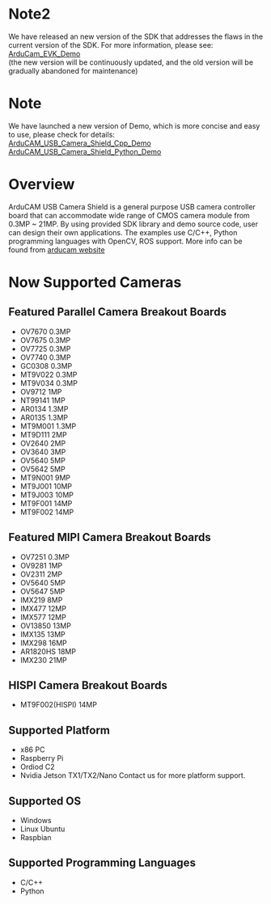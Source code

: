 # Note2
We have released an new version of the SDK that addresses the flaws in the current version of the SDK. For more information, please see:
[ArduCam_EVK_Demo](https://github.com/ArduCAM/ArduCam_EVK_Demo)  
(the new version will be continuously updated, and the old version will be gradually abandoned for maintenance) 

# Note
We have launched a new version of Demo, which is more concise and easy to use, please check for details:  
[ArduCAM_USB_Camera_Shield_Cpp_Demo](https://github.com/ArduCAM/ArduCAM_USB_Camera_Shield_Cpp_Demo)  
[ArduCAM_USB_Camera_Shield_Python_Demo](https://github.com/ArduCAM/ArduCAM_USB_Camera_Shield_Python_Demo)  

# Overview
ArduCAM USB Camera Shield is a general purpose USB camera controller board that can accommodate wide range of CMOS camera module from 0.3MP ~ 21MP.
By using provided SDK library and demo source code, user can design their own applications.
The examples use C/C++, Python programming languages with OpenCV, ROS support.
More info can be found from [arducam website](http://www.arducam.com/arducam-usb-camera-shield-released/)

# Now Supported Cameras
## Featured Parallel Camera Breakout Boards  
- OV7670 0.3MP
- OV7675 0.3MP
- OV7725 0.3MP
- OV7740 0.3MP
- GC0308 0.3MP
- MT9V022 0.3MP
- MT9V034 0.3MP
- OV9712 1MP
- NT99141 1MP
- AR0134 1.3MP
- AR0135 1.3MP
- MT9M001 1.3MP
- MT9D111 2MP
- OV2640 2MP
- OV3640 3MP
- OV5640 5MP
- OV5642 5MP
- MT9N001 9MP
- MT9J001 10MP
- MT9J003 10MP
- MT9F001 14MP
- MT9F002 14MP

## Featured MIPI Camera Breakout Boards  
- OV7251 0.3MP
- OV9281 1MP
- OV2311 2MP
- OV5640 5MP
- OV5647 5MP
- IMX219 8MP
- IMX477 12MP
- IMX577 12MP
- OV13850 13MP	
- IMX135 13MP	
- IMX298 16MP	
- AR1820HS 18MP	
- IMX230 21MP	

## HISPI Camera Breakout Boards  
- MT9F002(HISPI) 14MP

## Supported Platform 
- x86 PC
- Raspberry Pi
- Ordiod C2
- Nvidia Jetson TX1/TX2/Nano
Contact us for more platform support.

## Supported OS 
- Windows
- Linux Ubuntu
- Raspbian

## Supported Programming Languages
- C/C++
- Python
